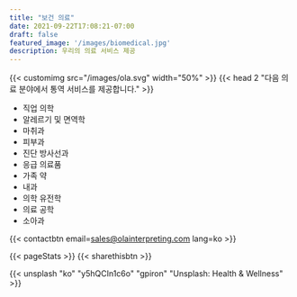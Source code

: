 ```yaml
---
title: "보건 의료"
date: 2021-09-22T17:08:21-07:00
draft: false
featured_image: '/images/biomedical.jpg'
description: 우리의 의료 서비스 제공
---
```


{{< customimg src="/images/ola.svg" width="50%" >}}
{{< head 2 "다음 의료 분야에서 통역 서비스를 제공합니다." >}}

- 직업 의학
- 알레르기 및 면역학
- 마취과
- 피부과
- 진단 방사선과
- 응급 의료품
- 가족 약
- 내과
- 의학 유전학
- 의료 공학
- 소아과

{{< contactbtn email=sales@olainterpreting.com lang=ko >}}

{{< pageStats >}}
{{< sharethisbtn >}}

{{< unsplash "ko" "y5hQCIn1c6o" "gpiron" "Unsplash: Health & Wellness" >}}
